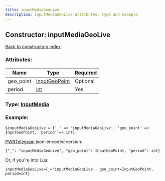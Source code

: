 ```yaml
---
title: inputMediaGeoLive
description: inputMediaGeoLive attributes, type and example
---
```

## Constructor: inputMediaGeoLive  
[Back to constructors index](index.md)



### Attributes:

| Name     |    Type       | Required |
|----------|---------------|----------|
|geo\_point|[InputGeoPoint](../types/InputGeoPoint.md) | Optional|
|period|[int](../types/int.md) | Yes|



### Type: [InputMedia](../types/InputMedia.md)


### Example:

```
$inputMediaGeoLive = ['_' => 'inputMediaGeoLive', 'geo_point' => InputGeoPoint, 'period' => int];
```  

[PWRTelegram](https://pwrtelegram.xyz) json-encoded version:

```
{"_": "inputMediaGeoLive", "geo_point": InputGeoPoint, "period": int}
```


Or, if you're into Lua:  


```
inputMediaGeoLive={_='inputMediaGeoLive', geo_point=InputGeoPoint, period=int}

```


